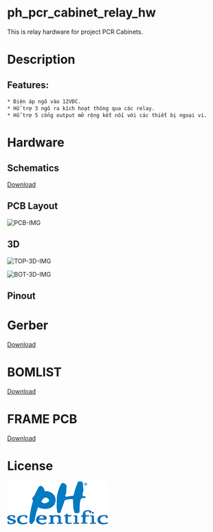 # ph_pcr_cabinet_relay_hw
This is relay hardware for project PCR Cabinets.

# Description

## Features:
    * Điện áp ngõ vào 12VDC.
    * Hỗ trợ 3 ngõ ra kích hoạt thông qua các relay.
    * Hỗ trợ 5 cổng output mở rộng kết nối với các thiết bị ngoại vi.
# Hardware
## Schematics

[Download](./ph_pcr_cabinet_relay_hw.pdf)

## PCB Layout

![PCB-IMG](./assets/ph_pcr_cabinet_relay_pcb_hw.png)

## 3D

![TOP-3D-IMG](./assets/ph_pcr_cabinet_relay_3d_top_hw.png)

![BOT-3D-IMG](./assets/ph_pcr_cabinet_relay_3d_bot_hw.png)

## Pinout

# Gerber

[Download](./gerber/gerber_ph_pcr_cabinet_relay_hw.zip)

# BOMLIST

[Download](./assets/ph_pcr_cabinet_relay_hw.csv)

# FRAME PCB

[Download](./assets/ph_pcr_cabinet_frame_relay.dxf)

# License

![PHUONGHAI](./assets/license.png)